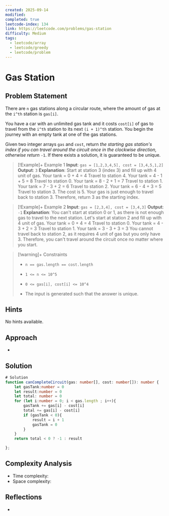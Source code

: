 ```yaml
---
created: 2025-09-14
modified:
completed: true
leetcode-index: 134
link: https://leetcode.com/problems/gas-station
difficulty: Medium
tags:
  - leetcode/array
  - leetcode/greedy
  - leetcode/problem
---
```

# Gas Station

## Problem Statement
There are `n` gas stations along a circular route, where the amount of gas at the `i^th` station is `gas[i]`.

You have a car with an unlimited gas tank and it costs `cost[i]` of gas to travel from the `i^th` station to its next `(i + 1)^th` station. You begin the journey with an empty tank at one of the gas stations.

Given two integer arrays `gas` and `cost`, return *the starting gas station's index if you can travel around the circuit once in the clockwise direction, otherwise return* `-1`. If there exists a solution, it is guaranteed to be unique.

 

>[!Example]+ Example 1
>**Input**: `gas = [1,2,3,4,5], cost = [3,4,5,1,2]`
>**Output**: `3`
>**Explanation**:
>Start at station 3 (index 
> 3) and fill up with 4 unit of gas. Your tank = 0 + 4 = 4 Travel to station 4. Your tank = 4 - 1 + 5 = 8 Travel to station 0. Your tank = 8 - 2 + 1 = 7 Travel to station 1. Your tank = 7 - 3 + 2 = 6 Travel to station 2. Your tank = 6 - 4 + 3 = 5 Travel to station 3. The cost is 5. Your gas is just enough to travel back to station 3. Therefore, return 3 as the starting index. 

>[!Example]+ Example 2
>**Input**: `gas = [2,3,4], cost = [3,4,3]`
>**Output**: `-1`
>**Explanation**:
>You can't start at station 0 or 1, as there is not enough gas to travel to the next station. Let's start at station 2 and fill up with 4 unit of gas. Your tank = 0 + 4 = 4 Travel to station 0. Your tank = 4 - 3 + 2 = 3 Travel to station 1. Your tank = 3 - 3 + 3 = 3 You cannot travel back to station 2, as it requires 4 unit of gas but you only have 3. Therefore, you can't travel around the circuit once no matter where you start. 

>[!warning]+ Constraints
>- `n == gas.length == cost.length`
>
>- `1 <= n <= 10^5`
>
>- `0 <= gas[i], cost[i] <= 10^4`
>
>- The input is generated such that the answer is unique.
## Hints
No hints available.
## Approach

- 
## Solution

```ts
# Solution
function canCompleteCircuit(gas: number[], cost: number[]): number {
    let gasTank:number = 0
    let result:number = 0
    let total: number = 0
    for (let i:number = 0; i < gas.length ; i++){
        gasTank += gas[i] - cost[i]
        total += gas[i] - cost[i]
        if (gasTank < 0){
            result = i + 1
            gasTank = 0
        }
    }
    return total < 0 ? -1 : result

};
```

## Complexity Analysis

- Time complexity: 
- Space complexity: 

## Reflections
- 